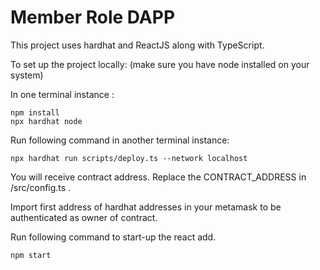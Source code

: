 # Member Role DAPP

This project uses hardhat and ReactJS along with TypeScript. 

To set up the project locally:
(make sure you have node installed on your system)

In one terminal instance : 

```shell
npm install
npx hardhat node
```
Run following command in another terminal instance:

```shell
npx hardhat run scripts/deploy.ts --network localhost
```

You will receive contract address. Replace the CONTRACT_ADDRESS in /src/config.ts .

Import first address of hardhat addresses in your metamask to be authenticated as owner of contract.

Run following command to start-up the react add.
```shell
npm start
```